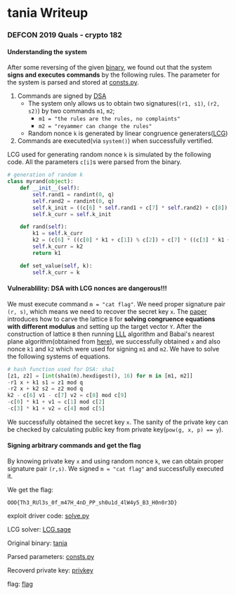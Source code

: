 # tania Writeup

### DEFCON 2019 Quals - crypto 182

#### Understanding the system

After some reversing of the given [binary](tania), we found out that the system **signs and executes commands** by the following rules. The parameter for the system is parsed and stored at [consts.py](consts.py).

1. Commands are signed by [DSA](https://en.wikipedia.org/wiki/Digital_Signature_Algorithm)
	- The system only allows us to obtain two signatures(`(r1, s1)`, `(r2, s2)`) by two commands `m1`, `m2`;
		- `m1 = "the rules are the rules, no complaints"`
		- `m2 = "reyammer can change the rules"`
	- Random nonce `k` is generated by linear congruence generaters([LCG](https://en.wikipedia.org/wiki/Linear_congruential_generator))
2. Commands are executed(via `system()`) when successfully vertified.

LCG used for generating random nonce `k` is simulated by the following code. All the parameters `c[i]`s were parsed from the binary.

``` python
# generation of random k
class myrand(object):
    def __init__(self):
        self.rand1 = randint(0, q)
        self.rand2 = randint(0, q)
        self.k_init = ((c[6] * self.rand1 + c[7] * self.rand2) + c[8]) % c[9]
        self.k_curr = self.k_init

    def rand(self):
        k1 = self.k_curr
        k2 = (c[6] * ((c[0] * k1 + c[1]) % c[2]) + c[7] * ((c[3] * k1 + c[4]) % c[5]) + c[8]) % c[9]
        self.k_curr = k2
        return k1

    def set_value(self, k):
        self.k_curr = k
```

#### Vulnerablility: DSA with LCG nonces are dangerous!!!

We must execute command `m = "cat flag"`. We need proper signature pair `(r, s)`, which means we need to recover the secret key `x`. The [paper](https://cseweb.ucsd.edu/~mihir/papers/dss-lcg.pdf) introduces how to carve the lattice `B` for **solving congruence equations with different modulus** and setting up the target vector `Y`. After the construction of lattice `B` then running [LLL](https://en.wikipedia.org/wiki/Lenstra%E2%80%93Lenstra%E2%80%93Lov%C3%A1sz_lattice_basis_reduction_algorithm) algorithm and Babai's nearest plane algorithm(obtained from [here](http://mslc.ctf.su/wp/plaidctf-2016-sexec-crypto-300/)), we successfully obtained `x` and also nonce `k1` and `k2` which were used for signing `m1` and `m2`. We have to solve the following systems of equations.

``` python
# hash function used for DSA: sha1
[z1, z2] = [int(sha1(m).hexdigest(), 16) for m in [m1, m2]]
-r1 x + k1 s1 = z1 mod q
-r2 x + k2 s2 = z2 mod q
k2 - c[6] v1 - c[7] v2 = c[8] mod c[9]
-c[0] * k1 + v1 = c[1] mod c[2]
-c[3] * k1 + v2 = c[4] mod c[5]
```

We successfully obtained the secret key `x`. The sanity of the private key can be checked by calculating public key from private key(`pow(g, x, p) == y`).

#### Signing arbitrary commands and get the flag

By knowing private key `x` and using random nonce `k`, we can obtain proper signature pair `(r,s)`. We signed `m = "cat flag"` and successfully executed it.

We get the flag:

```
OOO{Th3_RUl3s_0f_m47H_4nD_PP_sh0u1d_4lW4y5_B3_H0n0r3D}
```

exploit driver code: [solve.py](solve.py)

LCG solver: [LCG.sage](LCG.sage)

Original binary: [tania](tania)

Parsed parameters: [consts.py](consts.py)

Recoverd private key: [privkey](privkey)

flag: [flag](flag)
